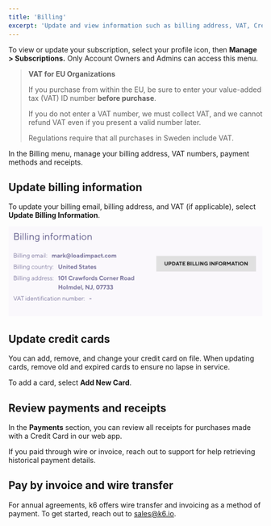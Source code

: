```yaml
---
title: 'Billing'
excerpt: 'Update and view information such as billing address, VAT, Credit Cards, and receipts'
---
```


To view or update your subscription, select your profile icon, then **Manage > Subscriptions.**
Only Account Owners and Admins can access this menu.

<Blockquote mod="warning">

<b>VAT for EU Organizations</b>

If you purchase from within the EU, be sure to enter your value-added tax (VAT) ID number **before purchase**.

If you do not enter a VAT number, we must collect VAT,
and we cannot refund VAT even if you present a valid number later.

Regulations require that all purchases in Sweden include VAT.

</Blockquote>

In the Billing menu, manage your billing address, VAT numbers, payment methods and receipts.


## Update billing information

To update your billing email, billing address, and VAT (if applicable),
select **Update Billing Information**.

![Updating Billing Information](images/03-Billing/update-billing.png)

## Update credit cards

You can add, remove, and change your credit card on file.
When updating cards, remove old and expired cards to ensure no lapse in service. 

To add a card, select **Add New Card**.

## Review payments and receipts

In the **Payments** section, you can review all receipts for purchases made with a Credit Card in our web app. 

If you paid through wire or invoice, reach out to support for help retrieving historical payment details.


## Pay by invoice and wire transfer

For annual agreements, k6 offers wire transfer and invoicing as a method of payment.
To get started, reach out to sales@k6.io.
